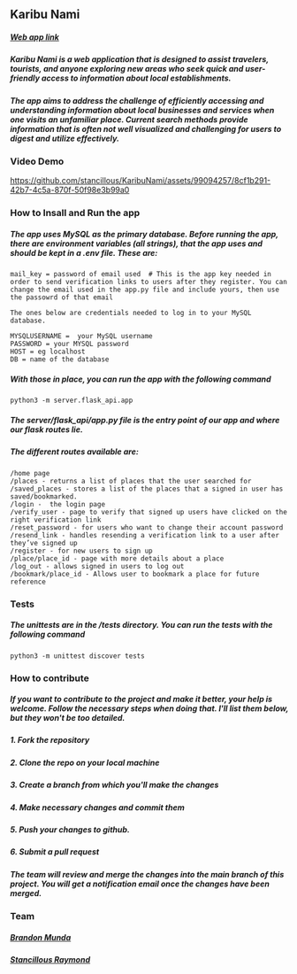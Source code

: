 
## Karibu Nami
##### [Web app link](https://www.botontapwater.tech/)

<h5>Karibu Nami is a web application that is designed to assist travelers, tourists, and anyone exploring new areas who seek quick and user-friendly access to information about local establishments. 
</h5>
<h5>The app aims to address the challenge of efficiently accessing and understanding information about local businesses and services when one visits an unfamiliar place. Current search methods provide information that is often not well visualized and challenging for users to digest and utilize effectively.
</h5>

<h3>Video Demo</h3>


https://github.com/stancillous/KaribuNami/assets/99094257/8cf1b291-42b7-4c5a-870f-50f98e3b99a0


<h3>How to Insall and Run the app</h3>
<h5>The app uses MySQL as the primary database. Before running the app, there are environment variables (all strings), that the app uses and should be kept in a .env file. These are:
</h5>

```
mail_key = password of email used  # This is the app key needed in order to send verification links to users after they register. You can change the email used in the app.py file and include yours, then use the passowrd of that email

The ones below are credentials needed to log in to your MySQL database.

MYSQLUSERNAME =  your MySQL username
PASSWORD = your MYSQL password
HOST = eg localhost
DB = name of the database

```

<h5>With those in place, you can run the app with the following command</h5>

```
python3 -m server.flask_api.app
```


<h5>The server/flask_api/app.py file is the entry point of our app and where our flask routes lie.</h5>
<h5>The different routes available are:</h5>

```
/home page
/places - returns a list of places that the user searched for
/saved_places - stores a list of the places that a signed in user has saved/bookmarked.
/login -  the login page
/verify_user - page to verify that signed up users have clicked on the right verification link
/reset_password - for users who want to change their account password
/resend_link - handles resending a verification link to a user after they’ve signed up
/register - for new users to sign up
/place/place_id - page with more details about a place
/log_out - allows signed in users to log out
/bookmark/place_id - Allows user to bookmark a place for future reference
```
<h3>Tests</h3>
<h5>The unittests are in the /tests directory. You can run the tests with the following command</h5>

```
python3 -m unittest discover tests
```

<h3>How to contribute</h3>

<h5>If you want to contribute to the project and make it better, your help is welcome. Follow the necessary steps when doing that. I'll list them below, but they won't be too detailed.</h5>
<h5> 1. Fork the repository</h5>
<h5> 2. Clone the repo on your local machine</h5>
<h5> 3. Create a branch from which you'll make the changes</h5>
<h5> 4. Make necessary changes and commit them</h5>
<h5> 5. Push your changes to github.</h5>
<h5> 6. Submit a pull request</h5>
<h5> The team will review and merge the changes into the main branch of this project. You will get a notification email once the changes have been merged.</h5>


<h3>Team</h3>

##### [Brandon Munda](https://github.com/Bot-on-Tapwater)
##### [Stancillous Raymond](https://github.com/stancillous)

